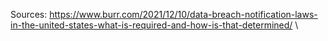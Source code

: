 Sources:
https://www.burr.com/2021/12/10/data-breach-notification-laws-in-the-united-states-what-is-required-and-how-is-that-determined/
\
